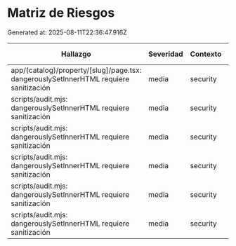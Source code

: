 # Matriz de Riesgos

Generated at: 2025-08-11T22:36:47.916Z

| Hallazgo | Severidad | Contexto | Fix recomendado | ETA |
| --- | --- | --- | --- | --- |
| app/(catalog)/property/[slug]/page.tsx: dangerouslySetInnerHTML requiere sanitización | media | security | Ver reporte específico | 0.5–8h |
| scripts/audit.mjs: dangerouslySetInnerHTML requiere sanitización | media | security | Ver reporte específico | 0.5–8h |
| scripts/audit.mjs: dangerouslySetInnerHTML requiere sanitización | media | security | Ver reporte específico | 0.5–8h |
| scripts/audit.mjs: dangerouslySetInnerHTML requiere sanitización | media | security | Ver reporte específico | 0.5–8h |
| scripts/audit.mjs: dangerouslySetInnerHTML requiere sanitización | media | security | Ver reporte específico | 0.5–8h |
| scripts/audit.mjs: dangerouslySetInnerHTML requiere sanitización | media | security | Ver reporte específico | 0.5–8h |
